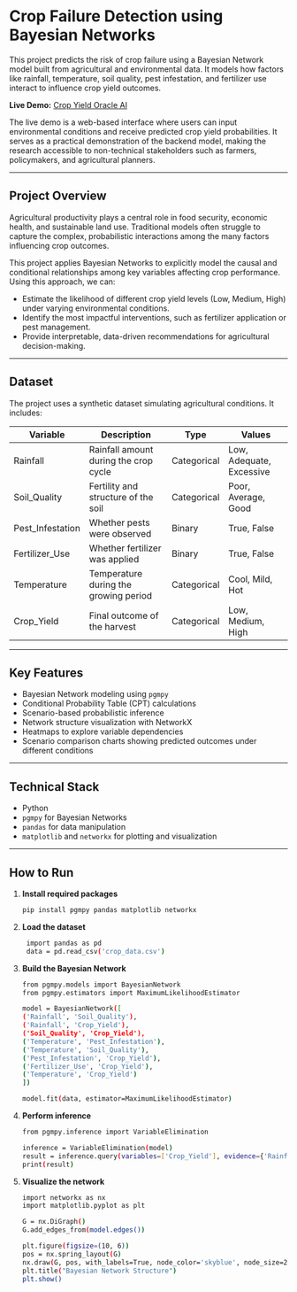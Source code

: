 # Crop Failure Detection using Bayesian Networks

This project predicts the risk of crop failure using a Bayesian Network model built from agricultural and environmental data. It models how factors like rainfall, temperature, soil quality, pest infestation, and fertilizer use interact to influence crop yield outcomes.

**Live Demo:** [Crop Yield Oracle AI](https://preview--crop-yield-oracle-ai.lovable.app/)

The live demo is a web-based interface where users can input environmental conditions and receive predicted crop yield probabilities. It serves as a practical demonstration of the backend model, making the research accessible to non-technical stakeholders such as farmers, policymakers, and agricultural planners.

---

## Project Overview

Agricultural productivity plays a central role in food security, economic health, and sustainable land use. Traditional models often struggle to capture the complex, probabilistic interactions among the many factors influencing crop outcomes.

This project applies Bayesian Networks to explicitly model the causal and conditional relationships among key variables affecting crop performance. Using this approach, we can:
- Estimate the likelihood of different crop yield levels (Low, Medium, High) under varying environmental conditions.
- Identify the most impactful interventions, such as fertilizer application or pest management.
- Provide interpretable, data-driven recommendations for agricultural decision-making.

---

## Dataset

The project uses a synthetic dataset simulating agricultural conditions. It includes:

| Variable            | Description                                    | Type        | Values                          |
|---------------------|------------------------------------------------|-------------|---------------------------------|
| Rainfall            | Rainfall amount during the crop cycle          | Categorical | Low, Adequate, Excessive        |
| Soil_Quality        | Fertility and structure of the soil            | Categorical | Poor, Average, Good             |
| Pest_Infestation    | Whether pests were observed                    | Binary      | True, False                     |
| Fertilizer_Use      | Whether fertilizer was applied                 | Binary      | True, False                     |
| Temperature         | Temperature during the growing period          | Categorical | Cool, Mild, Hot                 |
| Crop_Yield         | Final outcome of the harvest                    | Categorical | Low, Medium, High               |

---

## Key Features

- Bayesian Network modeling using `pgmpy`
- Conditional Probability Table (CPT) calculations
- Scenario-based probabilistic inference
- Network structure visualization with NetworkX
- Heatmaps to explore variable dependencies
- Scenario comparison charts showing predicted outcomes under different conditions

---

## Technical Stack

- Python 
- `pgmpy` for Bayesian Networks
- `pandas` for data manipulation
- `matplotlib` and `networkx` for plotting and visualization

---

## How to Run

1. **Install required packages**
   ```bash
   pip install pgmpy pandas matplotlib networkx

2. **Load the dataset**
   ``` bash
    import pandas as pd
    data = pd.read_csv('crop_data.csv')

3. **Build the Bayesian Network**
    ``` bash
    from pgmpy.models import BayesianNetwork
    from pgmpy.estimators import MaximumLikelihoodEstimator

    model = BayesianNetwork([
    ('Rainfall', 'Soil_Quality'),
    ('Rainfall', 'Crop_Yield'),
    ('Soil_Quality', 'Crop_Yield'),
    ('Temperature', 'Pest_Infestation'),
    ('Temperature', 'Soil_Quality'),
    ('Pest_Infestation', 'Crop_Yield'),
    ('Fertilizer_Use', 'Crop_Yield'),
    ('Temperature', 'Crop_Yield')
    ])

    model.fit(data, estimator=MaximumLikelihoodEstimator)

4. **Perform inference**
     ``` bash
     from pgmpy.inference import VariableElimination

    inference = VariableElimination(model)
    result = inference.query(variables=['Crop_Yield'], evidence={'Rainfall': 'Low'})
    print(result)

5. **Visualize the network**
    ``` bash
    import networkx as nx
    import matplotlib.pyplot as plt

    G = nx.DiGraph()
    G.add_edges_from(model.edges())

    plt.figure(figsize=(10, 6))
    pos = nx.spring_layout(G)
    nx.draw(G, pos, with_labels=True, node_color='skyblue', node_size=2000, edge_color='gray', font_size=12)
    plt.title("Bayesian Network Structure")
    plt.show()
